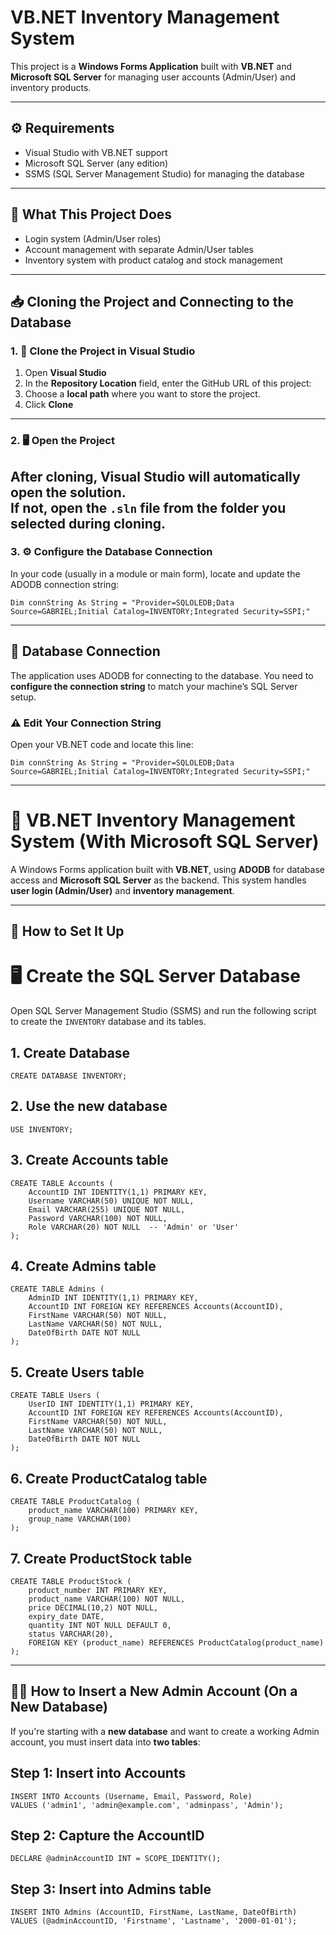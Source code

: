 # VB.NET Inventory Management System

This project is a **Windows Forms Application** built with **VB.NET** and **Microsoft SQL Server** for managing user accounts (Admin/User) and inventory products.

---


## ⚙️ Requirements

- Visual Studio with VB.NET support
- Microsoft SQL Server (any edition)
- SSMS (SQL Server Management Studio) for managing the database

---
## 🧠 What This Project Does

- Login system (Admin/User roles)
- Account management with separate Admin/User tables
- Inventory system with product catalog and stock management

---
## 📥 Cloning the Project and Connecting to the Database

### 1. 🔽 Clone the Project in Visual Studio

1. Open **Visual Studio**
2. In the **Repository Location** field, enter the GitHub URL of this project:
3. Choose a **local path** where you want to store the project.
4. Click **Clone**
---
### 2. 🖥️ Open the Project

After cloning, Visual Studio will automatically open the solution.  
If not, open the `.sln` file from the folder you selected during cloning.
---
### 3. ⚙️ Configure the Database Connection

In your code (usually in a module or main form), locate and update the ADODB connection string:

```vbnet
Dim connString As String = "Provider=SQLOLEDB;Data Source=GABRIEL;Initial Catalog=INVENTORY;Integrated Security=SSPI;"
```
---

## 💾 Database Connection

The application uses ADODB for connecting to the database. You need to **configure the connection string** to match your machine’s SQL Server setup.

### ⚠️ Edit Your Connection String

Open your VB.NET code and locate this line:
```vbnet
Dim connString As String = "Provider=SQLOLEDB;Data Source=GABRIEL;Initial Catalog=INVENTORY;Integrated Security=SSPI;"
```
-------------------------------------------------------

# 🧾 VB.NET Inventory Management System (With Microsoft SQL Server)

A Windows Forms application built with **VB.NET**, using **ADODB** for database access and **Microsoft SQL Server** as the backend. This system handles **user login (Admin/User)** and **inventory management**.

---

## 🚀 How to Set It Up

#  🖥️ Create the SQL Server Database

Open SQL Server Management Studio (SSMS) and run the following script to create the `INVENTORY` database and its tables.

## 1. Create Database
```
CREATE DATABASE INVENTORY;
```

## 2. Use the new database
```
USE INVENTORY;
```

## 3. Create Accounts table
```
CREATE TABLE Accounts (
    AccountID INT IDENTITY(1,1) PRIMARY KEY,
    Username VARCHAR(50) UNIQUE NOT NULL,
    Email VARCHAR(255) UNIQUE NOT NULL,
    Password VARCHAR(100) NOT NULL,
    Role VARCHAR(20) NOT NULL  -- 'Admin' or 'User'
);
```
## 4. Create Admins table
```
CREATE TABLE Admins (
    AdminID INT IDENTITY(1,1) PRIMARY KEY,
    AccountID INT FOREIGN KEY REFERENCES Accounts(AccountID),
    FirstName VARCHAR(50) NOT NULL,
    LastName VARCHAR(50) NOT NULL,
    DateOfBirth DATE NOT NULL
);
```
## 5. Create Users table
```
CREATE TABLE Users (
    UserID INT IDENTITY(1,1) PRIMARY KEY,
    AccountID INT FOREIGN KEY REFERENCES Accounts(AccountID),
    FirstName VARCHAR(50) NOT NULL,
    LastName VARCHAR(50) NOT NULL,
    DateOfBirth DATE NOT NULL
);
```
## 6. Create ProductCatalog table
```
CREATE TABLE ProductCatalog (
    product_name VARCHAR(100) PRIMARY KEY,
    group_name VARCHAR(100)
);
```
## 7. Create ProductStock table
```
CREATE TABLE ProductStock (
    product_number INT PRIMARY KEY,
    product_name VARCHAR(100) NOT NULL,
    price DECIMAL(10,2) NOT NULL,
    expiry_date DATE,
    quantity INT NOT NULL DEFAULT 0,
    status VARCHAR(20),
    FOREIGN KEY (product_name) REFERENCES ProductCatalog(product_name)
);
```
---
## 🧑‍💼 How to Insert a New Admin Account (On a New Database)

If you're starting with a **new database** and want to create a working Admin account, you must insert data into **two tables**:

## Step 1: Insert into Accounts
```
INSERT INTO Accounts (Username, Email, Password, Role)
VALUES ('admin1', 'admin@example.com', 'adminpass', 'Admin');
```
## Step 2: Capture the AccountID
```
DECLARE @adminAccountID INT = SCOPE_IDENTITY();
```
## Step 3: Insert into Admins table
```
INSERT INTO Admins (AccountID, FirstName, LastName, DateOfBirth)
VALUES (@adminAccountID, 'Firstname', 'Lastname', '2000-01-01');
```

